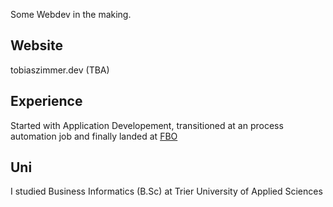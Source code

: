 Some Webdev in the making.

## Website
tobiaszimmer.dev (TBA)

## Experience
Started with Application Developement, transitioned at an process automation job and finally landed at [FBO](https://fbo.de/)

## Uni
I studied Business Informatics (B.Sc) at Trier University of Applied Sciences
